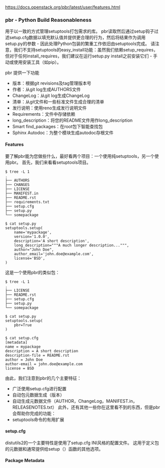 https://docs.openstack.org/pbr/latest/user/features.html
### pbr - Python Build Reasonableness

用于以一致的方式管理setuptools打包需求的库。
pbr读取然后通过setup钩子过滤setup.cfg数据以填充默认值并提供更合理的行为，然后将结果作为调用setup.py的参数 - 因此处理Python包装的繁重工作依旧由setuptools完成。
请注意，我们不支持setuptools的easy_install功能：虽然我们依赖setup_requires，但对于任何install_requires，我们建议在运行setup.py install之前安装它们 - 手动或使用安装工具（如pip）。

pbr 提供一下功能
* 版本：根据git revisions及tag管理版本号
* 作者：从git log生成AUTHORS文件
* ChangeLog：从git log生成ChangeLog
* 清单：从git文件和一些标准文件生成合理的清单
* 发行说明：使用reno生成发行说明文件
* Requirements：文件中存储依赖
* long_description：将您的README文件用作long_description
* Smart find_packages：在root包下智能查找包
* Sphinx Autodoc：为整个模块生成autodoc存根文件

#### Features
要了解pbr能为您做些什么，最好看两个项目：一个使用纯setuptools，另一个使用pbr。 首先，我们来看看setuptools项目。
```
$ tree -L 1
.
├── AUTHORS
├── CHANGES
├── LICENSE
├── MANIFEST.in
├── README.rst
├── requirements.txt
├── setup.cfg
├── setup.py
└── somepackage

$ cat setup.py
setuptools.setup(
    name='mypackage',
    version='1.0.0',
    description='A short description',
    long_description="""A much longer description...""",
    author="John Doe",
    author_email='john.doe@example.com',
    license='BSD',
)
```
这是一个使用pbr的类似包：
```
$ tree -L 1
.
├── LICENSE
├── README.rst
├── setup.cfg
├── setup.py
└── somepackage

$ cat setup.py
setuptools.setup(
    pbr=True
)

$ cat setup.cfg
[metadata]
name = mypackage
description = A short description
description-file = README.rst
author = John Doe
author-email = john.doe@example.com
license = BSD
```

由此，我们注意到pbr的几个主要特征：

* 广泛使用setup.cfg进行配置
* 自动包元数据生成（版本）
* 自动生成元数据文件（AUTHOR，ChangeLog，MANIFEST.in，RELEASENOTES.txt）
此外，还有其他一些你在这里看不到的东西，但是pbr会帮助你完成的功能：
* setuptools命令的有用扩展

#### setup.cfg
distutils2的一个主要特性是使用了setup.cfg INI风格的配置文件。 这用于定义包的元数据和通常提供给setup（）函数的其他选项。

#### Package Metadata
